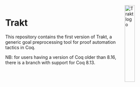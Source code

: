 <img align="right" src="https://github.com/ecranceMERCE/trakt/raw/master/logo.png" alt="Trakt logo" width="25%" />

# Trakt

This repository contains the first version of Trakt, a generic goal preprocessing tool for proof automation tactics in Coq.

NB: for users having a version of Coq older than 8.16, there is a branch with support for Coq 8.13.